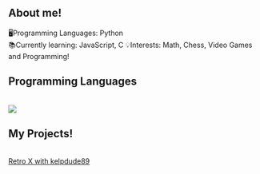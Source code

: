## About me!
🖥️Programming Languages: Python
<br/>
📚Currently learning: JavaScript, C
💡Interests: Math, Chess, Video Games and Programming!


## Programming Languages

<br/>
<a href="https://github.com/HiPapr">
  <img align="center" src="https://github-readme-stats.vercel.app/api/top-langs/?username=HiPap&theme=cobalt" />
</a>

## My Projects!
<br/>
<a href="https://github.com/HiPap/retro-x-webhookspammer">Retro X with kelpdude89</a>

 
<br/>
